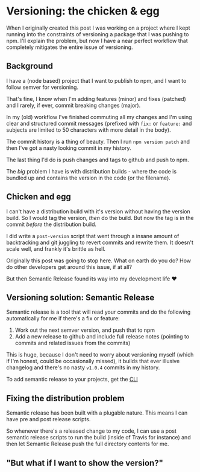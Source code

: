 # Versioning: the chicken & egg

When I originally created this post I was working on a project where I kept running into the constraints of versioning a package that I was pushing to npm. I'll explain the problem, but now I have a near perfect workflow that completely mitigates the entire issue of versioning.

<!--more-->


## Background

I have a (node based) project that I want to publish to npm, and I want to follow semver for versioning.

That's fine, I know when I'm adding features (minor) and fixes (patched) and I rarely, if ever, commit breaking changes (major).

In my (old) workflow I've finished commuting all my changes and I'm using clear and structured commit messages (prefixed with `fix:` or `feature:` and subjects are limited to 50 characters with more detail in the body).

The commit history is a thing of beauty. Then I run `npm version patch` and then I've got a nasty looking commit in my history.

The last thing I'd do is push changes and tags to github and push to npm.

The *big* problem I have is with distribution builds - where the code is bundled up and contains the version in the code (or the filename).

## Chicken and egg

I can't have a distribution build with it's version without having the version build. So I would tag the version, *then* do the build. But now the tag is in the commit *before* the distribution build.

I did write a `post-version` script that went through a insane amount of backtracking and git juggling to revert commits and rewrite them. It doesn't scale well, and frankly it's brittle as hell.

Originally this post was going to stop here. What on earth do you do? How do other developers get around this issue, if at all?

But then Semantic Release found its way into my development life ❤

## Versioning solution: Semantic Release

Semantic release is a tool that will read your commits and do the following automatically for me if there's a fix or feature:

1. Work out the next semver version, and push that to npm
2. Add a new release to github and include full release notes (pointing to commits and related issues from the commits)

This is huge, because I don't need to worry about versioning myself (which if I'm honest, could be occasionally missed), it builds that ever illusive changelog and there's no nasty `v1.0.4` commits in my history.

To add semantic release to your  projects, get the [CLI]()

## Fixing the distribution problem

Semantic release has been built with a plugable nature. This means I can have pre and post release scripts.

So whenever there's a released change to my code, I can use a post semantic release scripts to run the build (inside of Travis for instance) and then let Semantic Release push the full directory contents for me.

## "But what if I want to show the version?"



